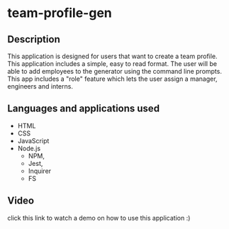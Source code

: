 # team-profile-gen

## Description
This application is designed for users that want to create a team profile. This application includes a simple, easy to read format. The user will be able to add employees to the generator using the command line prompts. This app includes a "role" feature which lets the user assign a manager, engineers and interns. 

## Languages and applications used
* HTML
* CSS
* JavaScript
* Node.js
    - NPM,
    - Jest,
    - Inquirer
    - FS
    
## Video
click this link to watch a demo on how to use this application :)

